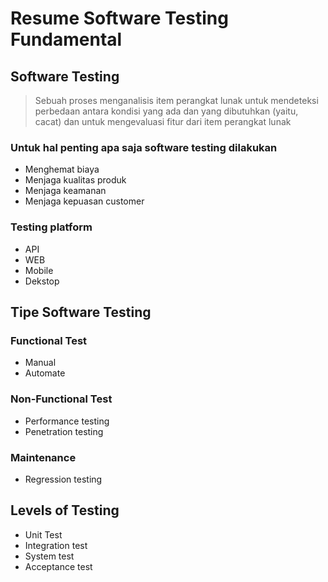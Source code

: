 # Resume Software Testing Fundamental

## Software Testing
> Sebuah proses menganalisis item perangkat lunak untuk mendeteksi perbedaan antara kondisi yang ada dan yang dibutuhkan (yaitu, cacat) dan untuk mengevaluasi fitur dari item perangkat lunak

### Untuk hal penting apa saja software testing dilakukan
- Menghemat biaya
- Menjaga kualitas produk
- Menjaga keamanan
- Menjaga kepuasan customer

### Testing platform
- API
- WEB
- Mobile
- Dekstop

## Tipe Software Testing
### Functional Test
- Manual
- Automate

### Non-Functional Test
- Performance testing
- Penetration testing

### Maintenance
- Regression testing

## Levels of Testing
- Unit Test
- Integration test
- System test
- Acceptance test